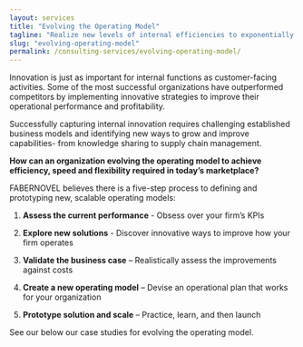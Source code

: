 ```yaml
---
layout: services
title: "Evolving the Operating Model"
tagline: "Realize new levels of internal efficiencies to exponentially grow the bottom line."
slug: "evolving-operating-model"
permalink: /consulting-services/evolving-operating-model/
---
```



Innovation is just as important for internal functions as customer-facing activities. Some of the most successful organizations have outperformed competitors by implementing innovative strategies to improve their operational performance and profitability. 

Successfully capturing internal innovation requires challenging established business models and identifying new ways to grow and improve capabilities- from knowledge sharing to supply chain management. 

**How can an organization evolving the operating model to achieve efficiency, speed and flexibility required in today’s marketplace?**

FABERNOVEL believes there is a five-step process to defining and prototyping new, scalable operating models: 

1. **Assess the current performance** - Obsess over your firm’s KPIs  

2. **Explore new solutions** - Discover innovative ways to improve how your firm operates 

3. **Validate the business case** – Realistically assess the improvements against costs

4. **Create a new operating model** – Devise an operational plan that works for your organization

5. **Prototype solution and scale** – Practice, learn, and then launch 


See our below our case studies for evolving the operating model. 

